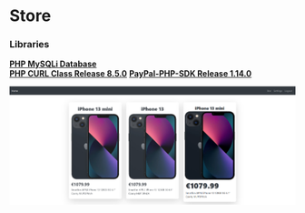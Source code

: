 <h1>Store</h1>

### Libraries

**[PHP MySQLi Database](https://github.com/ThingEngineer/PHP-MySQLi-Database-Class)**  
**[PHP CURL Class Release 8.5.0](https://github.com/php-curl-class/php-curl-class)** 
**[PayPal-PHP-SDK Release 1.14.0](https://github.com/paypal/PayPal-PHP-SDK)** 

<img src="img.png" alt="img">